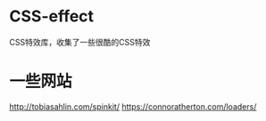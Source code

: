 # CSS-effect
CSS特效库，收集了一些很酷的CSS特效

# 一些网站

http://tobiasahlin.com/spinkit/
https://connoratherton.com/loaders/
